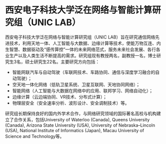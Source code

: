 
# 西安电子科技大学泛在网络与智能计算研究组（UNIC LAB）

西安电子科技大学泛在网络与智能计算研究组（UNIC LAB）旨在研究通信网络先进技术，利用天地一体、人工智能与大数据、边缘计算等技术，使能万物互连、内生智慧、数据驱动及“感传算控”一体的未来网络范式，服务未来社会发展、各行各业生产以及人类生活不断提高的需求。研究组现有教授两名，副教授一名，博士研究生3名，硕士研究生22名。主要研究方向包括：

- 智能网联汽车与自动驾驶（车联网技术、车路协同、通信与深度学习融合的自动驾驶）；
- 空天地一体化网络（低轨卫星系统、卫星互联网、天地协同网络）；
- 智能网络（人工智能与大数据在网络中的应用、联邦学习、网络自动化）；
- 边缘计算（云边端协同、VR技术、分布式计算）；
- 物理层安全（安全速率分析、波形设计、安全调制技术）等。

研究组长期保持良好的国内外学术合作，与网络研究领域的国际著名高校与机构建立了合作关系，包括University of Waterloo (Canada), Queens University (Canada), Arizona State University (USA), University of Nebraska–Lincoln (USA), National Institute of Informatics (Japan), Macau University of Science and Technology等。

